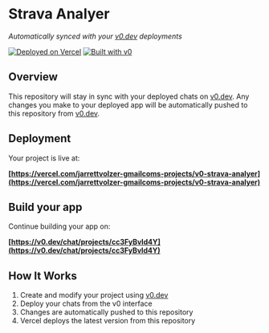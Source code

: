 # Strava Analyer

*Automatically synced with your [v0.dev](https://v0.dev) deployments*

[![Deployed on Vercel](https://img.shields.io/badge/Deployed%20on-Vercel-black?style=for-the-badge&logo=vercel)](https://vercel.com/jarrettvolzer-gmailcoms-projects/v0-strava-analyer)
[![Built with v0](https://img.shields.io/badge/Built%20with-v0.dev-black?style=for-the-badge)](https://v0.dev/chat/projects/cc3FyBvId4Y)

## Overview

This repository will stay in sync with your deployed chats on [v0.dev](https://v0.dev).
Any changes you make to your deployed app will be automatically pushed to this repository from [v0.dev](https://v0.dev).

## Deployment

Your project is live at:

**[https://vercel.com/jarrettvolzer-gmailcoms-projects/v0-strava-analyer](https://vercel.com/jarrettvolzer-gmailcoms-projects/v0-strava-analyer)**

## Build your app

Continue building your app on:

**[https://v0.dev/chat/projects/cc3FyBvId4Y](https://v0.dev/chat/projects/cc3FyBvId4Y)**

## How It Works

1. Create and modify your project using [v0.dev](https://v0.dev)
2. Deploy your chats from the v0 interface
3. Changes are automatically pushed to this repository
4. Vercel deploys the latest version from this repository